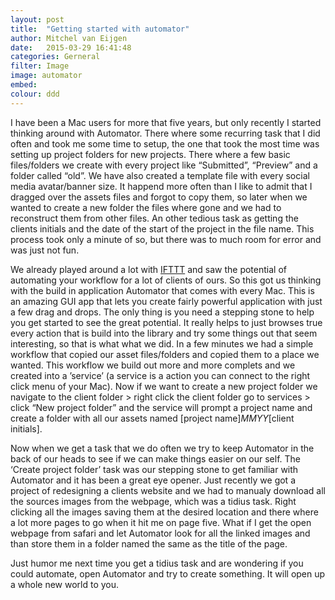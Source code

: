 ```yaml
---
layout: post
title:  "Getting started with automator"
author: Mitchel van Eijgen
date:   2015-03-29 16:41:48
categories: Gerneral
filter: Image
image: automator
embed:
colour: ddd
---
```


I have been a Mac users for more that five years, but only recently I started thinking around with Automator. There where some recurring task that I did often and took me some time to setup, the one that took the most time was setting up project folders for new projects. There where a few basic files/folders we create with every project like “Submitted”, “Preview” and a folder called “old”. We have also created a template file with every social media avatar/banner size. It happend more often than I like to admit that I dragged over the assets files and forgot to copy them, so later when we wanted to create a new folder the files where gone and we had to reconstruct them from other files. An other tedious task as getting the clients initials and the date of the start of the project in the file name. This process took only a minute of so, but there was to much room for error and was just not fun.

<!--more-->

We already played around a lot with [IFTTT](http://ifttt.com) and saw the potential of automating your workflow for a lot of clients of ours. So this got us thinking with the build in application Automator that comes with every Mac. This is an amazing GUI app that lets you create fairly powerful application with just a few drag and drops. The only thing is you need a stepping stone to help you get started to see the great potential. It really helps to just browses true every action that is build into the library and try some things out that seem interesting, so that is what what we did. In a few minutes we had a simple workflow that copied our asset files/folders and copied them to a place we wanted. This workflow we build out more and more complets and we created into a ’service’ (a service is a action you can connect to the right click menu of your Mac). Now if we want to create a new project folder we navigate to the client folder > right click the client folder go to services > click “New project folder” and the service will prompt a project name and create a folder with all our assets named [project name]_MMYY_[client initials].

Now when we get a task that we do often we try to keep Automator in the back of our heads to see if we can make things easier on our self. The ‘Create project folder’ task was our stepping stone to get familiar with Automator and it has been a great eye opener. Just recently we got a project of redesigning a clients website and we had to manualy download all the sources images from the webpage, which was a tidius task. Right clicking all the images saving them at the desired location and there where a lot more pages to go when it hit me on page five. What if I get the open webpage from safari and let Automator look for all the linked images and than store them in a folder named the same as the title of the page.

Just humor me next time you get a tidius task and are wondering if you could automate, open Automator and try to create something. It will open up a whole new world to you.
